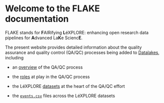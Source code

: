 # Welcome to the FLAKE documentation

FLAKE stands for **F**AIRifying **L**éXPLORE: enhancing open research data pipelines for **A**dvanced La**K**e Scienc**E**.

The present website provides detailed information about the quality assurance and quality control (QA/QC) processes being added to [Datalakes](https://www.datalakes-eawag.ch/), including

- an [overview][overview] of the QA/QC process
- the [roles][roles] at play in the QA/QC process
- the LéXPLORE [datasets][datasets] at the heart of the QA/QC effort
- the [`events.csv`][events] files across the LéXPLORE datasets

    [overview]: QC.md
    [roles]: roles.md
    [datasets]: datasets.md
    [events]: maintenance.md
